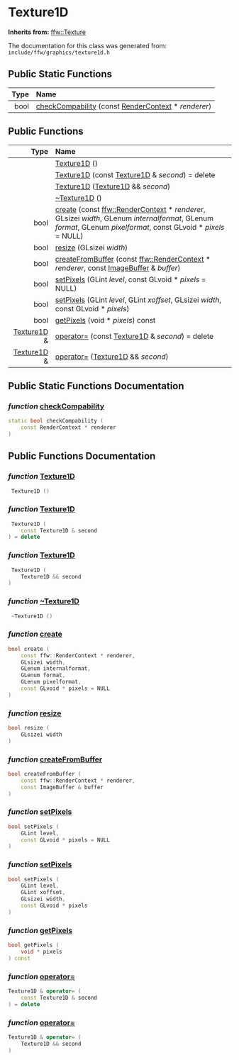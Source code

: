 Texture1D
===================================


**Inherits from:** [ffw::Texture](ffw_Texture.html)

The documentation for this class was generated from: `include/ffw/graphics/texture1d.h`



## Public Static Functions

| Type | Name |
| -------: | :------- |
|  bool | [checkCompability](#4b8f0914) (const [RenderContext](ffw_RenderContext.html) * _renderer_)  |


## Public Functions

| Type | Name |
| -------: | :------- |
|   | [Texture1D](#fe4bfdb5) ()  |
|   | [Texture1D](#e0d3bc95) (const [Texture1D](ffw_Texture1D.html) & _second_) = delete  |
|   | [Texture1D](#5c5335f8) ([Texture1D](ffw_Texture1D.html) && _second_)  |
|   | [~Texture1D](#896d0709) ()  |
|  bool | [create](#21512d35) (const [ffw::RenderContext](ffw_RenderContext.html) * _renderer_, GLsizei _width_, GLenum _internalformat_, GLenum _format_, GLenum _pixelformat_, const GLvoid * _pixels_ = NULL)  |
|  bool | [resize](#7a8c5174) (GLsizei _width_)  |
|  bool | [createFromBuffer](#901eee7d) (const [ffw::RenderContext](ffw_RenderContext.html) * _renderer_, const [ImageBuffer](ffw_ImageBuffer.html) & _buffer_)  |
|  bool | [setPixels](#5a5ecedf) (GLint _level_, const GLvoid * _pixels_ = NULL)  |
|  bool | [setPixels](#7e942146) (GLint _level_, GLint _xoffset_, GLsizei _width_, const GLvoid * _pixels_)  |
|  bool | [getPixels](#44725987) (void * _pixels_) const  |
|  [Texture1D](ffw_Texture1D.html) & | [operator=](#10fe2ad6) (const [Texture1D](ffw_Texture1D.html) & _second_) = delete  |
|  [Texture1D](ffw_Texture1D.html) & | [operator=](#67d2be6d) ([Texture1D](ffw_Texture1D.html) && _second_)  |


## Public Static Functions Documentation

### _function_ <a id="4b8f0914" href="#4b8f0914">checkCompability</a>

```cpp
static bool checkCompability (
    const RenderContext * renderer
) 
```





## Public Functions Documentation

### _function_ <a id="fe4bfdb5" href="#fe4bfdb5">Texture1D</a>

```cpp
 Texture1D () 
```



### _function_ <a id="e0d3bc95" href="#e0d3bc95">Texture1D</a>

```cpp
 Texture1D (
    const Texture1D & second
) = delete 
```



### _function_ <a id="5c5335f8" href="#5c5335f8">Texture1D</a>

```cpp
 Texture1D (
    Texture1D && second
) 
```



### _function_ <a id="896d0709" href="#896d0709">~Texture1D</a>

```cpp
 ~Texture1D () 
```



### _function_ <a id="21512d35" href="#21512d35">create</a>

```cpp
bool create (
    const ffw::RenderContext * renderer,
    GLsizei width,
    GLenum internalformat,
    GLenum format,
    GLenum pixelformat,
    const GLvoid * pixels = NULL
) 
```



### _function_ <a id="7a8c5174" href="#7a8c5174">resize</a>

```cpp
bool resize (
    GLsizei width
) 
```



### _function_ <a id="901eee7d" href="#901eee7d">createFromBuffer</a>

```cpp
bool createFromBuffer (
    const ffw::RenderContext * renderer,
    const ImageBuffer & buffer
) 
```



### _function_ <a id="5a5ecedf" href="#5a5ecedf">setPixels</a>

```cpp
bool setPixels (
    GLint level,
    const GLvoid * pixels = NULL
) 
```



### _function_ <a id="7e942146" href="#7e942146">setPixels</a>

```cpp
bool setPixels (
    GLint level,
    GLint xoffset,
    GLsizei width,
    const GLvoid * pixels
) 
```



### _function_ <a id="44725987" href="#44725987">getPixels</a>

```cpp
bool getPixels (
    void * pixels
) const 
```



### _function_ <a id="10fe2ad6" href="#10fe2ad6">operator=</a>

```cpp
Texture1D & operator= (
    const Texture1D & second
) = delete 
```



### _function_ <a id="67d2be6d" href="#67d2be6d">operator=</a>

```cpp
Texture1D & operator= (
    Texture1D && second
) 
```





